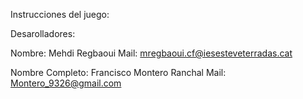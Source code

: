 Instrucciones del juego:












Desarolladores:

Nombre: Mehdi Regbaoui
Mail: mregbaoui.cf@iesesteveterradas.cat

Nombre Completo: Francisco Montero Ranchal
Mail: Montero_9326@gmail.com
